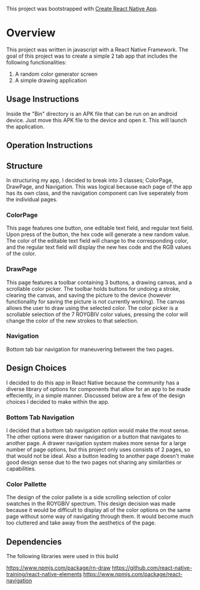 This project was bootstrapped with [Create React Native App](https://github.com/react-community/create-react-native-app).

# Overview
This project was written in javascript with a React Native Framework.
The goal of this project was to create a simple 2 tab app that includes the following functionalities:
1. A random color generator screen
2. A simple drawing application

## Usage Instructions
Inside the "Bin" directory is an APK file that can be run on an android device. Just move this APK file to the device and open it. This will launch the application.

## Operation Instructions

## Structure
In structuring my app, I decided to break into 3 classes; ColorPage, DrawPage, and Navigation. This was logical because each page of the app has its own class, and the navigation component can live seperately from the individual pages.

### ColorPage
This page features one button, one editable text field, and regular text field. Upon press of the button, the hex code will generate a new random value. The color of the editable text field will change to the corresponding color, and the regular text field will display the new hex code and the RGB values of the color.

### DrawPage
This page features a toolbar containing 3 buttons, a drawing canvas, and a scrollable color picker. The toolbar holds buttons for undoing a stroke, clearing the canvas, and saving the picture to the device (however functionality for saving the picture is not currently working). The canvas allows the user to draw using the selected color. The color picker is a scrollable selection of the 7 ROYGBIV color values, pressing the color will change the color of the new strokes to that selection.

### Navigation
Bottom tab bar navigation for maneuvering between the two pages.

## Design Choices
I decided to do this app in React Native because the community has a diverse library of options for components that allow for an app to be made effeciently, in a simple manner. Discussed below are a few of the design choices I decided to make within the app.

### Bottom Tab Navigation
I decided that a bottom tab navigation option would make the most sense. The other options were drawer navigation or a button that navigates to another page. A drawer navigation system makes more sense for a large number of page options, but this project only uses consists of 2 pages, so that would not be ideal. Also a button leading to another page doesn't make good design sense due to the two pages not sharing any similarities or capabilities. 

### Color Pallette
The design of the color pallete is a side scrolling selection of color swatches in the ROYGBIV spectrum. This design decision was made because it would be difficult to display all of the color options on the same page without some way of navigating through them. It would become much too cluttered and take away from the aesthetics of the page. 

## Dependencies
The following libraries were used in this build

https://www.npmjs.com/package/rn-draw
https://github.com/react-native-training/react-native-elements
https://www.npmjs.com/package/react-navigation


